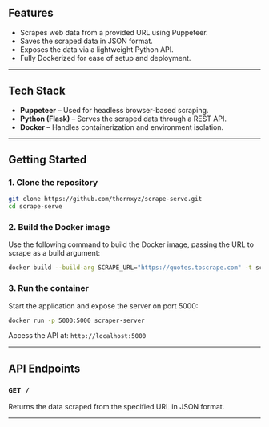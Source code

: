 ## Features

- Scrapes web data from a provided URL using Puppeteer.
- Saves the scraped data in JSON format.
- Exposes the data via a lightweight Python API.
- Fully Dockerized for ease of setup and deployment.

---

## Tech Stack

- **Puppeteer** – Used for headless browser-based scraping.
- **Python (Flask)** – Serves the scraped data through a REST API.
- **Docker** – Handles containerization and environment isolation.

---

## Getting Started

### 1. Clone the repository

```bash
git clone https://github.com/thornxyz/scrape-serve.git
cd scrape-serve
```

### 2. Build the Docker image

Use the following command to build the Docker image, passing the URL to scrape as a build argument:

```bash
docker build --build-arg SCRAPE_URL="https://quotes.toscrape.com" -t scraper-server .
```

### 3. Run the container

Start the application and expose the server on port 5000:

```bash
docker run -p 5000:5000 scraper-server
```

Access the API at: `http://localhost:5000`

---

## API Endpoints

### `GET /`

Returns the data scraped from the specified URL in JSON format.

---
